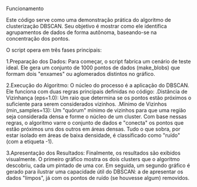Funcionamento

Este código serve como uma demonstração prática do algoritmo de clusterização DBSCAN. Seu objetivo é mostrar como ele identifica agrupamentos de dados de forma autônoma, baseando-se na concentração dos pontos.

O script opera em três fases principais:

1.Preparação dos Dados: Para começar, o script fabrica um cenário de teste ideal. Ele gera um conjunto de 1000 pontos de dados (make_blobs) que formam dois "enxames" ou aglomerados distintos no gráfico.

2.Execução do Algoritmo: O núcleo do processo é a aplicação do DBSCAN. Ele funciona com duas regras principais definidas no código:
.Distância de Vizinhança (eps=1.0): Um raio que determina se os pontos estão próximos o suficiente para serem considerados vizinhos.
.Mínimo de Vizinhos (min_samples=13): Um "quórum" mínimo de vizinhos para que uma região seja considerada densa e forme o núcleo de um cluster.
Com base nessas regras, o algoritmo varre o conjunto de dados e "conecta" os pontos que estão próximos uns dos outros em áreas densas. Tudo o que sobra, por estar isolado em áreas de baixa densidade, é classificado como "ruído" (com a etiqueta -1).

3.Apresentação dos Resultados: Finalmente, os resultados são exibidos visualmente. O primeiro gráfico mostra os dois clusters que o algoritmo descobriu, cada um pintado de uma cor. Em seguida, um segundo gráfico é gerado para ilustrar uma capacidade útil do DBSCAN: a de apresentar os dados "limpos", já com os pontos de ruído (se houvesse algum) removidos.
